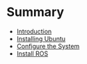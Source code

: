 # Summary

* [Introduction](README.md)
* [Installing Ubuntu](installing_ubuntu/README.md)
* [Configure the System](configure_the_system/README.md)
* [Install ROS](install_ros/README.md)

